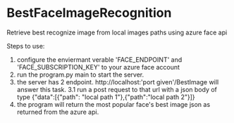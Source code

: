 # BestFaceImageRecognition
Retrieve best recognize image from local images paths using azure face api


Steps to use:

1. configure the enviermant verable  'FACE_ENDPOINT' and 'FACE_SUBSCRIPTION_KEY' to your azure face account
2. run the program.py main to start the server.
3. the server has 2 endpoint. http://localhost:'port given'/BestImage will answer this task.
  3.1 run a post request to that url with a json body of type {"data":[{"path": "local path 1"},{"path":"local path 2"}]}
4. the program will return the most popular face's best image json as returned from the azure api.
